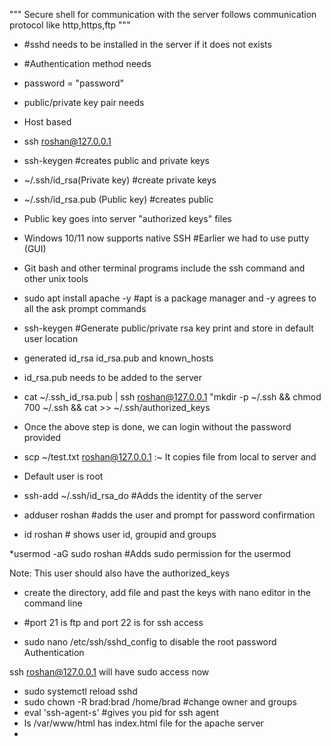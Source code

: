 """ Secure shell for communication with the server
follows communication protocol like http,https,ftp 
""" 

* #sshd needs to be installed in the server if it does not exists

* #Authentication method needs
* password = "password"
* public/private key pair needs
* Host based


* ssh roshan@127.0.0.1

* ssh-keygen #creates public and private keys

* ~/.ssh/id_rsa(Private key) #create private keys
* ~/.ssh/id_rsa.pub (Public key) #creates public

* Public key goes into server "authorized keys" files

* Windows 10/11 now supports native SSH #Earlier we had to use putty (GUI)

* Git bash and other terminal programs include the ssh command and other unix tools

* sudo apt install apache -y #apt is a package manager and -y agrees to all the ask prompt commands

* ssh-keygen #Generate public/private rsa key print and store in default user location

* generated id_rsa id_rsa.pub and known_hosts

* id_rsa.pub needs to be added to the server

* cat ~/.ssh_id_rsa.pub | ssh roshan@127.0.0.1 "mkdir -p ~/.ssh && chmod 700 ~/.ssh && cat >> ~/.ssh/authorized_keys

* Once the above step is done, we can login without the password provided

* scp ~/test.txt roshan@127.0.0.1 :~ It copies file from local to server and

* Default user is root

* ssh-add ~/.ssh/id_rsa_do #Adds the identity of the server
* adduser roshan #adds the user and prompt for password confirmation 

* id roshan # shows user id, groupid and groups

*usermod -aG sudo roshan #Adds sudo permission for the usermod

Note: This user should also have the authorized_keys
* create the directory, add file and past the keys with nano editor in the command line
* #port 21 is ftp and port 22 is for ssh access

* sudo nano /etc/ssh/sshd_config to disable the root password Authentication

ssh roshan@127.0.0.1 will have sudo access now

* sudo systemctl reload sshd
* sudo chown -R brad:brad /home/brad #change owner and groups
* eval 'ssh-agent-s' #gives you pid for ssh agent
* ls /var/www/html has index.html file for the apache server
* 

